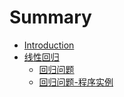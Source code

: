 # Summary

* [Introduction](README.md)
* [线性回归](线性回归)
   * [回归问题](线性回归/回归问题/content)
   * [回归问题-程序实例](线性回归/回归问题/code.md)

